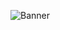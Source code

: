 ![Banner](https://user-images.githubusercontent.com/324683/88085480-e43abc00-cb53-11ea-8a84-afaccde62c04.png)
